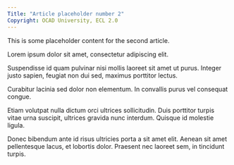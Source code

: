 ```yaml
---
Title: "Article placeholder number 2"
Copyright: OCAD University, ECL 2.0
---
```


This is some placeholder content for the second article.

Lorem ipsum dolor sit amet, consectetur adipiscing elit.

Suspendisse id quam pulvinar nisi mollis laoreet sit amet ut purus. Integer justo sapien, feugiat non dui sed, maximus porttitor lectus.

Curabitur lacinia sed dolor non elementum. In convallis purus vel consequat congue.

Etiam volutpat nulla dictum orci ultrices sollicitudin. Duis porttitor turpis vitae urna suscipit, ultrices gravida nunc interdum. Quisque id molestie ligula.

Donec bibendum ante id risus ultricies porta a sit amet elit. Aenean sit amet pellentesque lacus, et lobortis dolor. Praesent nec laoreet sem, in tincidunt turpis.
